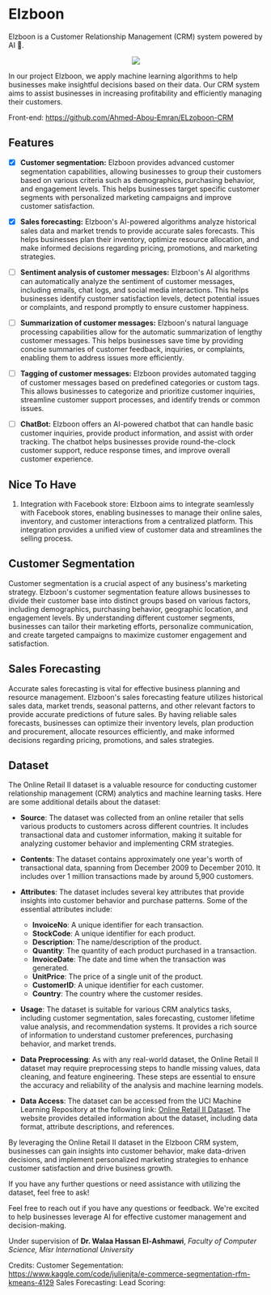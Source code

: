# Elzboon

Elzboon is a Customer Relationship Management (CRM) system powered by AI 🤖.

<!-- <div style="">![Elzboon](https://i.ibb.co/fvm1cGV/ElzobV2.png)<div> -->
<p align="center">
  <img src="https://i.ibb.co/fvm1cGV/ElzobV2.png" />
</p>
In our project Elzboon, we apply machine learning algorithms to help businesses make insightful decisions based on their data. Our CRM system aims to assist businesses in increasing profitability and efficiently managing their customers.

Front-end: https://github.com/Ahmed-Abou-Emran/ELzoboon-CRM
## Features

- [x] **Customer segmentation:** Elzboon provides advanced customer segmentation capabilities, allowing businesses to group their customers based on various criteria such as demographics, purchasing behavior, and engagement levels. This helps businesses target specific customer segments with personalized marketing campaigns and improve customer satisfaction.

- [x] **Sales forecasting:** Elzboon's AI-powered algorithms analyze historical sales data and market trends to provide accurate sales forecasts. This helps businesses plan their inventory, optimize resource allocation, and make informed decisions regarding pricing, promotions, and marketing strategies.

<!-- - [x] **Recommend next product for customers:** By leveraging machine learning techniques, Elzboon can analyze customer preferences, purchase history, and browsing behavior to suggest relevant products or services to individual customers. This enables businesses to enhance cross-selling and upselling opportunities and increase customer lifetime value.
 -->
- [ ] **Sentiment analysis of customer messages:** Elzboon's AI algorithms can automatically analyze the sentiment of customer messages, including emails, chat logs, and social media interactions. This helps businesses identify customer satisfaction levels, detect potential issues or complaints, and respond promptly to ensure customer happiness.

- [ ] **Summarization of customer messages:** Elzboon's natural language processing capabilities allow for the automatic summarization of lengthy customer messages. This helps businesses save time by providing concise summaries of customer feedback, inquiries, or complaints, enabling them to address issues more efficiently.

- [ ] **Tagging of customer messages:** Elzboon provides automated tagging of customer messages based on predefined categories or custom tags. This allows businesses to categorize and prioritize customer inquiries, streamline customer support processes, and identify trends or common issues.

- [ ] **ChatBot:** Elzboon offers an AI-powered chatbot that can handle basic customer inquiries, provide product information, and assist with order tracking. The chatbot helps businesses provide round-the-clock customer support, reduce response times, and improve overall customer experience.

## Nice To Have

1. Integration with Facebook store: Elzboon aims to integrate seamlessly with Facebook stores, enabling businesses to manage their online sales, inventory, and customer interactions from a centralized platform. This integration provides a unified view of customer data and streamlines the selling process.

## Customer Segmentation

Customer segmentation is a crucial aspect of any business's marketing strategy. Elzboon's customer segmentation feature allows businesses to divide their customer base into distinct groups based on various factors, including demographics, purchasing behavior, geographic location, and engagement levels. By understanding different customer segments, businesses can tailor their marketing efforts, personalize communication, and create targeted campaigns to maximize customer engagement and satisfaction.

## Sales Forecasting

Accurate sales forecasting is vital for effective business planning and resource management. Elzboon's sales forecasting feature utilizes historical sales data, market trends, seasonal patterns, and other relevant factors to provide accurate predictions of future sales. By having reliable sales forecasts, businesses can optimize their inventory levels, plan production and procurement, allocate resources efficiently, and make informed decisions regarding pricing, promotions, and sales strategies.

## Dataset
The Online Retail II dataset is a valuable resource for conducting customer relationship management (CRM) analytics and machine learning tasks. Here are some additional details about the dataset:

- **Source**: The dataset was collected from an online retailer that sells various products to customers across different countries. It includes transactional data and customer information, making it suitable for analyzing customer behavior and implementing CRM strategies.

- **Contents**: The dataset contains approximately one year's worth of transactional data, spanning from December 2009 to December 2010. It includes over 1 million transactions made by around 5,900 customers.

- **Attributes**: The dataset includes several key attributes that provide insights into customer behavior and purchase patterns. Some of the essential attributes include:

  - **InvoiceNo**: A unique identifier for each transaction.
  - **StockCode**: A unique identifier for each product.
  - **Description**: The name/description of the product.
  - **Quantity**: The quantity of each product purchased in a transaction.
  - **InvoiceDate**: The date and time when the transaction was generated.
  - **UnitPrice**: The price of a single unit of the product.
  - **CustomerID**: A unique identifier for each customer.
  - **Country**: The country where the customer resides.

- **Usage**: The dataset is suitable for various CRM analytics tasks, including customer segmentation, sales forecasting, customer lifetime value analysis, and recommendation systems. It provides a rich source of information to understand customer preferences, purchasing behavior, and market trends.

- **Data Preprocessing**: As with any real-world dataset, the Online Retail II dataset may require preprocessing steps to handle missing values, data cleaning, and feature engineering. These steps are essential to ensure the accuracy and reliability of the analysis and machine learning models.

- **Data Access**: The dataset can be accessed from the UCI Machine Learning Repository at the following link: [Online Retail II Dataset](https://archive.ics.uci.edu/ml/datasets/Online+Retail+II). The website provides detailed information about the dataset, including data format, attribute descriptions, and references.

By leveraging the Online Retail II dataset in the Elzboon CRM system, businesses can gain insights into customer behavior, make data-driven decisions, and implement personalized marketing strategies to enhance customer satisfaction and drive business growth.

If you have any further questions or need assistance with utilizing the dataset, feel free to ask!

Feel free to reach out if you have any questions or feedback. We're excited to help businesses leverage AI for effective customer management and decision-making.

Under supervision of **Dr. Walaa Hassan El-Ashmawi**, *Faculty of Computer Science, Misr International University*

Credits: 
Customer Segementation: https://www.kaggle.com/code/julienjta/e-commerce-segmentation-rfm-kmeans-4129
Sales Forecasting: 
Lead Scoring: 


